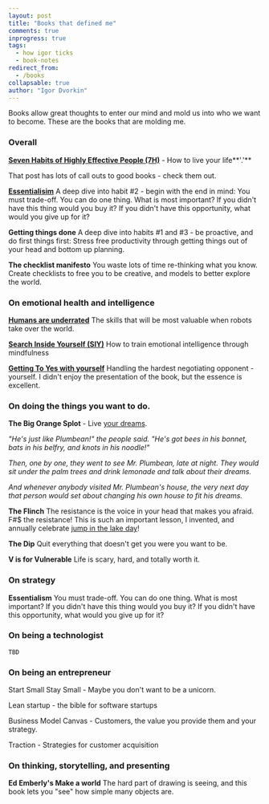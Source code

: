 ```yaml
---
layout: post
title: "Books that defined me"
comments: true
inprogress: true
tags:
  - how igor ticks
  - book-notes
redirect_from:
  - /books
collapsable: true
author: "Igor Dvorkin"
---
```


Books allow great thoughts to enter our mind and mold us into who we want to become. These are the books that are molding me.

### Overall

**[Seven Habits of Highly Effective People (7H)](/7-habits)** - How to live your life**'.'**

That post has lots of call outs to good books - check them out.

**[Essentialisim](/essentialism)** A deep dive into habit #2 - begin with the end in mind: You must trade-off. You can do one thing. What is most important? If you didn't have this thing would you buy it? If you didn't have this opportunity, what would you give up for it?

**Getting things done** A deep dive into habits #1 and #3 - be proactive, and do first things first: Stress free productivity through getting things out of your head and bottom up planning.

**The checklist manifesto** You waste lots of time re-thinking what you know. Create checklists to free you to be creative, and models to better explore the world.

### On emotional health and intelligence

**[Humans are underrated](/humans-are-underrated)** The skills that will be most valuable when robots take over the world.

**[Search Inside Yourself (SIY)](/search-inside-yourself)** How to train emotional intelligence through mindfulness

**[Getting To Yes with yourself](/getting-to-yes-with-yourself)** Handling the hardest negotiating opponent - yourself. I didn't enjoy the presentation of the book, but the essence is excellent.

### On doing the things you want to do.

**The Big Orange Splot** - Live [your dreams](https://www.youtube.com/watch?v=5cPfjzYJcok).

_"He's just like Plumbean!" the people said. "He's got bees in his bonnet, bats in his belfry, and knots in his noodle!"_

_Then, one by one, they went to see Mr. Plumbean, late at night. They would sit under the palm trees and drink lemonade and talk about their dreams._

_And whenever anybody visited Mr. Plumbean's house, the very next day that person would set about changing his own house to fit his dreams._

**The Flinch** The resistance is the voice in your head that makes you afraid. F#\$ the resistance! This is such an important lesson, I invented, and annually celebrate [jump in the lake day](https://ig66.blogspot.com/search/label/jump_in_lake_day)!

**The Dip** Quit everything that doesn't get you were you want to be.

**V is for Vulnerable** Life is scary, hard, and totally worth it.

### On strategy

**Essentialism** You must trade-off. You can do one thing. What is most important? If you didn't have this thing would you buy it? If you didn't have this opportunity, what would you give up for it?

### On being a technologist

    TBD

### On being an entrepreneur

Start Small Stay Small - Maybe you don't want to be a unicorn.

Lean startup - the bible for software startups

Business Model Canvas - Customers, the value you provide them and your strategy.

Traction - Strategies for customer acquisition

### On thinking, storytelling, and presenting

**Ed Emberly's Make a world** The hard part of drawing is seeing, and this book lets you "see" how simple many objects are.
